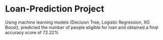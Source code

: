 # Loan-Prediction Project
Using machine learning models (Decision Tree, Logistic Regression, XG Boost), predicted the number of people eligible for loan and obtained a final accuracy score of 72.22%

